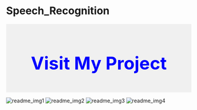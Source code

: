 # Speech_Recognition
<div style="background-color: #f0f0f0; padding: 10px; text-align: center;">
  <a href="https://example.com/my-project" style="font-size: 32px; color: blue; text-decoration: none; display: block;">
    <h2>Visit My Project</h2>
  </a>
</div>


![readme_img1](https://github.com/divya14401/Speech_Recognition/assets/109811278/3f0efc3b-e3db-4d29-8ad2-3fd0ba8d3dce)
![readme_img2](https://github.com/divya14401/Speech_Recognition/assets/109811278/16f19ca2-bfb6-40cc-b56f-12d555da684e)
![readme_img3](https://github.com/divya14401/Speech_Recognition/assets/109811278/560d24b3-9926-46e4-8e07-e40a89703e8b)
![readme_img4](https://github.com/divya14401/Speech_Recognition/assets/109811278/2a4467ee-5557-4754-b9b0-f617c13c91ac)
